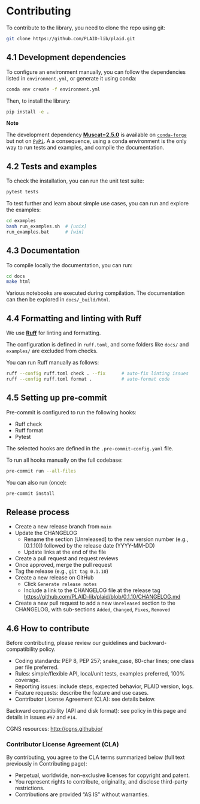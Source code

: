 # Contributing

To contribute to the library, you need to clone the repo using git:

```bash
git clone https://github.com/PLAID-lib/plaid.git
```

## 4.1 Development dependencies

To configure an environment manually, you can follow the dependencies listed in ``environment.yml``, or generate it using conda:

```bash
conda env create -f environment.yml
```

Then, to install the library:

```bash
pip install -e .
```

**Note**

The development dependency [**Muscat=2.5.0**](https://muscat.readthedocs.io/) is available on [``conda-forge``](https://anaconda.org/conda-forge/muscat) but not on [``PyPi``](https://pypi.org/project/muscat). A a consequence, using a conda environment is the only way to run tests and examples, and compile the documentation.


## 4.2 Tests and examples

To check the installation, you can run the unit test suite:

```bash
pytest tests
```

To test further and learn about simple use cases, you can run and explore the examples:

```bash
cd examples
bash run_examples.sh  # [unix]
run_examples.bat      # [win]
```

## 4.3 Documentation

To compile locally the documentation, you can run:

```bash
cd docs
make html
```

Various notebooks are executed during compilation. The documentation can then be explored in ``docs/_build/html``.

## 4.4 Formatting and linting with Ruff

We use [**Ruff**](https://docs.astral.sh/ruff/) for linting and formatting.

The configuration is defined in `ruff.toml`, and some folders like `docs/` and `examples/` are excluded from checks.

You can run Ruff manually as follows:

```bash
ruff --config ruff.toml check . --fix      # auto-fix linting issues
ruff --config ruff.toml format .           # auto-format code
```

## 4.5 Setting up pre-commit

Pre-commit is configured to run the following hooks:

* Ruff check
* Ruff format
* Pytest

The selected hooks are defined in the `.pre-commit-config.yaml` file.

To run all hooks manually on the full codebase:

```bash
pre-commit run --all-files
```

You can also run (once):

```bash
pre-commit install
```

## Release process

* Create a new release branch from `main`
* Update the CHANGELOG
  * Rename the section [Unreleased] to the new version number (e.g., [0.1.10]) followed by the release date (YYYY-MM-DD)
  * Update links at the end of the file
* Create a pull request and request reviews
* Once approved, merge the pull request
* Tag the release (e.g., `git tag 0.1.10`)
* Create a new release on GitHub
  * Click `Generate release notes`
  * Include a link to the CHANGELOG file at the release tag https://github.com/PLAID-lib/plaid/blob/0.1.10/CHANGELOG.md
* Create a new pull request to add a new `Unreleased` section to the CHANGELOG, with sub-sections `Added`, `Changed`, `Fixes`, `Removed`

## 4.6 How to contribute

Before contributing, please review our guidelines and backward-compatibility policy.

* Coding standards: PEP 8, PEP 257; snake_case, 80-char lines; one class per file preferred.
* Rules: simple/flexible API, local/unit tests, examples preferred, 100% coverage.
* Reporting issues: include steps, expected behavior, PLAID version, logs.
* Feature requests: describe the feature and use cases.
* Contributor License Agreement (CLA): see details below.

Backward compatibility (API and disk format): see policy in this page and details in issues `#97` and `#14`.

CGNS resources: <http://cgns.github.io/>

### Contributor License Agreement (CLA)

By contributing, you agree to the CLA terms summarized below (full text previously in Contributing page):
* Perpetual, worldwide, non-exclusive licenses for copyright and patent.
* You represent rights to contribute, originality, and disclose third-party restrictions.
* Contributions are provided “AS IS” without warranties.
